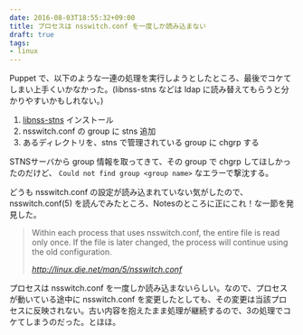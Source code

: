 ```yaml
---
date: 2016-08-03T18:55:32+09:00
title: プロセスは nsswitch.conf を一度しか読み込まない
draft: true
tags:
- linux
---
```

Puppet で、以下のような一連の処理を実行しようとしたところ、最後でコケてしまい上手くいかなかった。(libnss-stns などは ldap に読み替えてもらうと分かりやすいかもしれない。)

1. [libnss-stns](https://github.com/STNS/libnss_stns) インストール
1. nsswitch.conf の group に stns 追加
1. あるディレクトリを、stns で管理されている group に chgrp する

STNSサーバから group 情報を取ってきて、その group で chgrp してほしかったのだけど、 `Could not find group <group name>` なエラーで撃沈する。

どうも nsswitch.conf の設定が読み込まれていない気がしたので、 nsswitch.conf(5) を読んでみたところ、Notesのところに正にこれ！な一節を発見した。

> Within each process that uses nsswitch.conf, the entire file is read only once. If the file is later changed, the process will continue using the old configuration.
>
> _http://linux.die.net/man/5/nsswitch.conf_

プロセスは nsswitch.conf を一度しか読み込まないらしい。なので、プロセスが動いている途中に nsswitch.conf を変更したとしても、その変更は当該プロセスに反映されない。古い内容を抱えたまま処理が継続するので、3の処理でコケてしまうのだった。とほほ。
